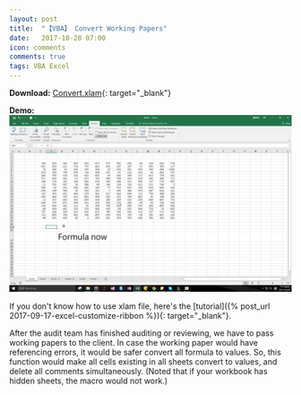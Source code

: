 ```yaml
---
layout: post
title:  "【VBA】 Convert Working Papers"
date:   2017-10-28 07:00
icon: comments
comments: true
tags: VBA Excel
---
```


**Download:**  [Convert.xlam](https://github.com/noworneverev/noworneverev.github.io/releases/download/1.5/convert.xlam){: target="_blank"}

**Demo:** ![](/images/convert.gif)

If you don't know how to use xlam file, here's the [tutorial]({% post_url 2017-09-17-excel-customize-ribbon %}){: target="_blank"}.

After the audit team has finished auditing or reviewing, we have to pass working papers to the client. In case the working paper would have referencing errors, it would be safer convert all formula to values. So, this function would make all cells existing in all sheets convert to values, and delete all comments simultaneously.
(Noted that if your workbook has hidden sheets, the macro would not work.)



<br>
<br>


